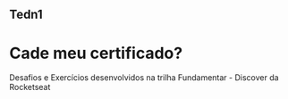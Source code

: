 ## Tedn1
# Cade meu certificado?
Desafios e Exercícios desenvolvidos na trilha Fundamentar - Discover da Rocketseat
